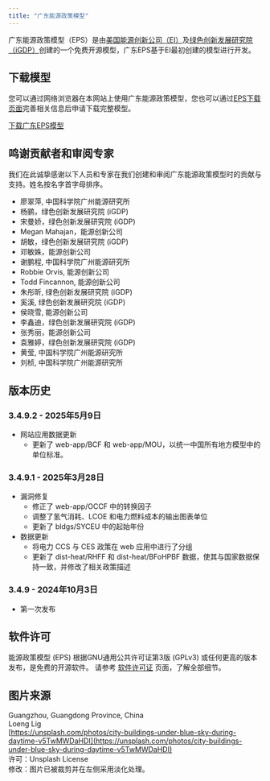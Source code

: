 ```yaml
---
title: "广东能源政策模型"
---
```


广东能源政策模型（EPS）是由[美国能源创新公司（EI）](https://energyinnovation.org/)及[绿色创新发展研究院（iGDP）](http://www.igdp.cn/)创建的一个免费开源模型，广东EPS基于EI最初创建的模型进行开发。

## 下载模型

您可以通过网络浏览器在本网站上使用广东能源政策模型，您也可以通过[EPS下载页面](../download)完善相关信息后申请下载完整模型。

<p><a href="https://wkf.ms/3Q21tWn" class="btn">下载广东EPS模型</a></p>

## 鸣谢贡献者和审阅专家
我们在此诚挚感谢以下人员和专家在我们创建和审阅广东能源政策模型时的贡献与支持。姓名按名字首字母排序。

* 廖翠萍, 中国科学院广州能源研究所
* 杨鹂，绿色创新发展研究院 (iGDP)
* 宋曼娇，绿色创新发展研究院 (iGDP)
* Megan Mahajan，能源创新公司
* 胡敏，绿色创新发展研究院 (iGDP)
* 邓敏姝，能源创新公司
* 谢鹏程, 中国科学院广州能源研究所
* Robbie Orvis, 能源创新公司
* Todd Fincannon, 能源创新公司
* 朱彤昕, 绿色创新发展研究院 (iGDP)
* 奚溪, 绿色创新发展研究院 (iGDP)
* 侯晓雪, 能源创新公司 
* 李鑫迪，绿色创新发展研究院 (iGDP)
* 张秀丽，能源创新公司
* 袁雅婷，绿色创新发展研究院 (iGDP)
* 黄莹, 中国科学院广州能源研究所
* 刘桢, 中国科学院广州能源研究所


## 版本历史

### **3.4.9.2 - 2025年5月9日**

* 网站应用数据更新
  * 更新了 web-app/BCF 和 web-app/MOU，以统一中国所有地方模型中的单位标准。

### **3.4.9.1 - 2025年3月28日**

* 漏洞修复
  * 修正了 web-app/OCCF 中的转换因子
  * 调整了氢气消耗、LCOE 和电力燃料成本的输出图表单位
  * 更新了 bldgs/SYCEU 中的起始年份
* 数据更新
  * 将电力 CCS 与 CES 政策在 web 应用中进行了分组
  * 更新了 dist-heat/RHFF 和 dist-heat/BFoHPBF 数据，使其与国家数据保持一致，并修改了相关政策描述

### **3.4.9 - 2024年10月3日**

* 第一次发布

## 软件许可

能源政策模型 (EPS) 根据GNU通用公共许可证第3版 (GPLv3) 或任何更高的版本发布，是免费的开源软件。 请参考 [软件许可证](../software-license) 页面，了解全部细节。

## 图片来源
Guangzhou, Guangdong Province, China<br/>
Loeng Lig<br/>
[https://unsplash.com/photos/city-buildings-under-blue-sky-during-daytime-v5TwMWDaHDI](https://unsplash.com/photos/city-buildings-under-blue-sky-during-daytime-v5TwMWDaHDI)<br/>
许可：Unsplash License<br/>
修改：图片已被裁剪并在左侧采用淡化处理。
